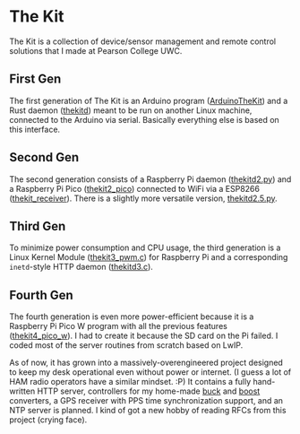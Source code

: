# The Kit
The Kit is a collection of device/sensor management and remote control
solutions that I made at Pearson College UWC.

## First Gen
The first generation of The Kit is an Arduino program ([ArduinoTheKit](ArduinoTheKit/ArduinoTheKit.ino))
and a Rust daemon ([thekitd](thekitd/src/main.rs)) meant to be run on another Linux machine,
connected to the Arduino via serial.
Basically everything else is based on this interface.

## Second Gen
The second generation consists of a Raspberry Pi daemon ([thekitd2.py](thekitd2.py))
and a Raspberry Pi Pico ([thekit2_pico](thekit2_pico)) connected to WiFi via a ESP8266
([thekit_receiver](thekit_receiver/thekit_receiver.ino)).
There is a slightly more versatile version, [thekitd2.5.py](thekitd2.5.py).

## Third Gen
To minimize power consumption and CPU usage, the third generation is
a Linux Kernel Module ([thekit3_pwm.c](thekit3_pwm.c)) for Raspberry Pi and a corresponding
`inetd`-style HTTP daemon ([thekitd3.c](thekitd3.c)).

## Fourth Gen
The fourth generation is even more power-efficient because it is a Raspberry Pi Pico W
program with all the previous features ([thekit4_pico_w](thekit4_pico_w)). I had to
create it because the SD card on the Pi failed. I coded most of the server routines from
scratch based on LwIP.

As of now, it has grown into a massively-overengineered project designed to keep my desk
operational even without power or internet. (I guess a lot of HAM radio operators have a
similar mindset. :P)
It contains a fully hand-written HTTP server, controllers for my home-made
[buck](https://maiyun.me/blog/2022/11/11/Buck-Converter) and
[boost](https://maiyun.me/blog/2024/03/07/Boost-Converter) converters, a GPS receiver
with PPS time synchronization support, and an NTP server is planned.
I kind of got a new hobby of reading RFCs from this project (crying face).
